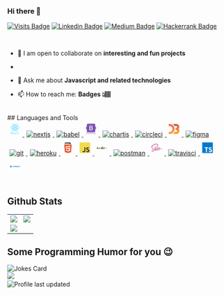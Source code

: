 ### Hi there 👋


<!--
**elcozy/elcozy** is a ✨ _special_ ✨ repository because its `README.md` (this file) appears on your GitHub profile.
-->

<!-- Connect with me -->

<!--  [![Visits Badge](https://badges.pufler.dev/visits/elcozy/elcozy?label=Profile%20views&style=flat&color=120024)](https://elcozy.github.io/)  -->
[![Visits Badge](https://hits.seeyoufarm.com/api/count/incr/badge.svg?url=https%3A%2F%2Fgithub.com%2Felcozy&count_bg=%2379C83D&title_bg=%23555555&icon=&icon_color=%23E7E7E7&title=visits&edge_flat=false)](https://github.com/elcozy)
[![Linkedin Badge](https://img.shields.io/badge/LinkedIn-0077B5?logo=linkedin&style=flat&logoColor=white&link=https://www.linkedin.com/in/chiemekam/)](https://www.linkedin.com/in/chiemekam/)
[![Medium Badge](https://img.shields.io/badge/Medium-12100E?logo=medium&style=flat&logoColor=white&link=https://www.medium.com/@elcozy/)](https://www.medium.com/@elcozy)
[![Hackerrank Badge](https://img.shields.io/badge/-Hackerrank-2EC866?logo=HackerRank&style=flat&logoColor=white&link=https://www.hackerrank.com/elcozy/)](https://www.hackerrank.com/elcozy)
</div>
<br/>

<!-- - 🌱 I’m currently learning **NodeJS**  -->

- 👯 I am open to collaborate on **interesting and fun projects**
- 
- 💬 Ask me about **Javascript and related technologies**

- 📫 How to reach me: **Badges 👆🏽**

<br />
## Languages and Tools

<div>
      <a href="https://reactjs.org/" target="_blank"> <img style="margin: 5px" src="https://raw.githubusercontent.com/devicons/devicon/master/icons/react/react-original-wordmark.svg" alt="react" width="25" height="25" /> </a>
    <a href="https://nextjs.org/" target="_blank"> <img style="margin: 5px" src="https://upload.wikimedia.org/wikipedia/commons/8/8e/Nextjs-logo.svg" alt="nextjs" width="25" height="25" /> </a><a href="https://babeljs.io/" target="_blank"> <img style="margin: 5px" src="https://www.vectorlogo.zone/logos/babeljs/babeljs-icon.svg" alt="babel" width="25" height="25" /> </a>
    <a href="https://getbootstrap.com" target="_blank"> <img style="margin: 5px" src="https://raw.githubusercontent.com/devicons/devicon/master/icons/bootstrap/bootstrap-plain-wordmark.svg" alt="bootstrap" width="25" height="25" /> </a>
    <a href="https://www.chartjs.org" target="_blank"> <img style="margin: 5px" src="https://www.chartjs.org/media/logo-title.svg" alt="chartjs" width="25" height="25" /> </a>
    <a href="https://circleci.com" target="_blank"> <img style="margin: 5px" src="https://www.vectorlogo.zone/logos/circleci/circleci-icon.svg" alt="circleci" width="25" height="25" /> </a>
    <a href="https://d3js.org/" target="_blank"> <img style="margin: 5px" src="https://raw.githubusercontent.com/devicons/devicon/master/icons/d3js/d3js-original.svg" alt="d3js" width="25" height="25" /> </a>
  <a href="https://www.figma.com/" target="_blank"> <img style="margin: 5px" src="https://www.vectorlogo.zone/logos/figma/figma-icon.svg" alt="figma" width="25" height="25" /> </a>
    <a href="https://git-scm.com/" target="_blank"> <img style="margin: 5px" src="https://www.vectorlogo.zone/logos/git-scm/git-scm-icon.svg" alt="git" width="25" height="25" /> </a>
   <a href="https://heroku.com" target="_blank"> <img style="margin: 5px" src="https://www.vectorlogo.zone/logos/heroku/heroku-icon.svg" alt="heroku" width="25" height="25" /> </a>
    <a href="https://www.w3.org/html/" target="_blank"> <img style="margin: 5px" src="https://raw.githubusercontent.com/devicons/devicon/master/icons/html5/html5-original-wordmark.svg" alt="html5" width="25" height="25" /> </a>
 <a href="https://developer.mozilla.org/en-US/docs/Web/JavaScript" target="_blank">
        <img style="margin: 5px" src="https://raw.githubusercontent.com/devicons/devicon/master/icons/javascript/javascript-original.svg" alt="javascript" width="25" height="25" />
    </a>
    <a href="https://nodejs.org" target="_blank"> <img style="margin: 5px" src="https://raw.githubusercontent.com/devicons/devicon/master/icons/nodejs/nodejs-original-wordmark.svg" alt="nodejs" width="25" height="25" /> </a>
   <a href="https://postman.com" target="_blank"> <img style="margin: 5px" src="https://www.vectorlogo.zone/logos/getpostman/getpostman-icon.svg" alt="postman" width="25" height="25" /> </a>
    <a href="https://sass-lang.com" target="_blank"> <img style="margin: 5px" src="https://raw.githubusercontent.com/devicons/devicon/master/icons/sass/sass-original.svg" alt="sass" width="25" height="25" /> </a>
    <a href="https://travis-ci.org" target="_blank"> <img style="margin: 5px" src="https://www.vectorlogo.zone/logos/travis-ci/travis-ci-icon.svg" alt="travisci" width="25" height="25" /> </a>
    <a href="https://www.typescriptlang.org/" target="_blank"> <img style="margin: 5px" src="https://raw.githubusercontent.com/devicons/devicon/master/icons/typescript/typescript-original.svg" alt="typescript" width="25" height="25" /> </a>
    <a href="https://webpack.js.org" target="_blank">
        <img style="margin: 5px" src="https://raw.githubusercontent.com/devicons/devicon/d00d0969292a6569d45b06d3f350f463a0107b0d/icons/webpack/webpack-original-wordmark.svg" alt="webpack" width="25" height="25" />
    </a>
  
</div>

<br/>

## Github Stats

<table>
   <tr>
      <td valign="top">
         <img src="https://github-readme-stats.vercel.app/api?username=elcozy&show_icons=true&count_private=true&hide_border=true&theme=github_dark" align="left" style="width: 100%" />
      </td>
      <td valign="top">
         <img src="https://github-readme-streak-stats.herokuapp.com/?user=elcozy&theme=react" align="left" style="width: 100%" />
      </td>
   </tr>
   <tr>
      <td valign="top" colspan="2">
         <img src="https://github-readme-stats.vercel.app/api/top-langs/?username=elcozy&hide_border=true&layout=compact&theme=github_dark" align="left" style="width: 100%" />
      </td>
   </tr>
</table>

## Some Programming Humor for you 😉 <br/>

![Jokes Card](https://readme-jokes.vercel.app/api?theme=github_dark) <br/>
![](https://komarev.com/ghpvc/?username=elcozy)<br/>
![Profile last updated](https://img.shields.io/github/last-commit/elcozy/elcozy/master?label=Last%20updated&style=flat&color=120024)
